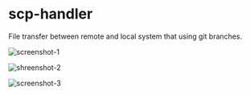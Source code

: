 # scp-handler
File transfer between remote and local system that using git branches.

![screenshot-1](https://user-images.githubusercontent.com/18226897/83387141-d8f7c980-a409-11ea-9957-b12e3e5ae53c.png)

![shreenshot-2](https://user-images.githubusercontent.com/18226897/83387241-05abe100-a40a-11ea-908f-c930086b4d0f.png)

![screenshot-3](https://user-images.githubusercontent.com/18226897/83387268-0f354900-a40a-11ea-872b-3b5192b8dbe8.png)

